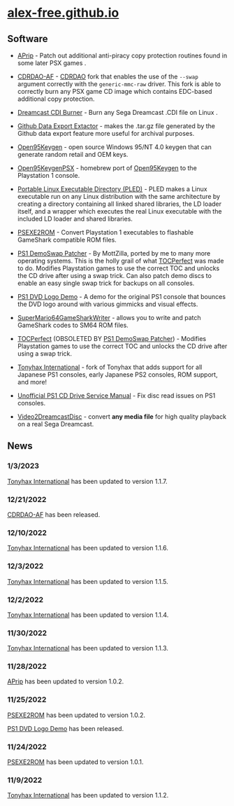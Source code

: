 # [alex-free.github.io](https://alex-free.github.io)

## Software

*   [APrip](https://alex-free.github.io/aprip) - Patch out additional anti-piracy copy protection routines found in some later PSX games .

*   [CDRDAO-AF](https://alex-free.github.io/cdrdao) - [CDRDAO](https://cdrdao.sourceforge.net/) fork that enables the use of the `--swap` argument correctly with the `generic-mmc-raw` driver. This fork is able to correctly burn any PSX game CD image which contains EDC-based additional copy protection.

*   [Dreamcast CDI Burner](https://alex-free.github.io/dcdib) - Burn any Sega Dreamcast .CDI file on Linux .

*   [Github Data Export Extactor](https://alex-free.github.io/gdee) - makes the .tar.gz file generated by the Github data export feature more useful for archival purposes.

*   [Open95Keygen](https://alex-free.github.io/open95keygen) - open source Windows 95/NT 4.0 keygen that can generate random retail and OEM keys.

*   [Open95KeygenPSX](https://alex-free.github.io/open95keygen-psx) - homebrew port of [Open95Keygen](https://github.com/alex-free/open95keygen) to the Playstation 1 console.

*   [Portable Linux Executable Directory (PLED)](https://alex-free.github.io/pled) - PLED makes a Linux executable run on any Linux distribution with the same architecture by creating a directory containing all linked shared libraries, the LD loader itself, and a wrapper which executes the real Linux executable with the included LD loader and shared libraries.

*   [PSEXE2ROM](https://alex-free.github.io/psexe2rom) - Convert Playstation 1 executables to flashable GameShark compatible ROM files.

*   [PS1 DemoSwap Patcher](https://alex-free.github.io/ps1demoswap) - By MottZilla, ported by me to many more operating systems. This is the holly grail of what [TOCPerfect](https://alex-free.github.io/tocperfect) was made to do. Modifies Playstation games to use the correct TOC and unlocks the CD drive after using a swap trick. Can also patch demo discs to enable an easy single swap trick for backups on all consoles.

*   [PS1 DVD Logo Demo](https://alex-free.github.io/ps1-dvd-logo-demo) - A demo for the original PS1 console that bounces the DVD logo around with various gimmicks and visual effects.

*   [SuperMario64GameSharkWriter](https://alex-free.github.io/sm64gsw) - allows you to write and patch GameShark codes to SM64 ROM files.

*   [TOCPerfect](https://alex-free.github.io/tocperfect) (OBSOLETED BY [PS1 DemoSwap Patcher](https://alex-free.github.io/ps1demoswap)) - Modifies Playstation games to use the correct TOC and unlocks the CD drive after using a swap trick.

*   [Tonyhax International](https://alex-free.github.io/tonyhax-international) - fork of Tonyhax that adds support for all Japanese PS1 consoles, early Japanese PS2 consoles, ROM support, and more!

*   [Unofficial PS1 CD Drive Service Manual](https://alex-free.github.io/unofficial-ps1-cd-drive-service-manual) - Fix disc read issues on PS1 consoles.

*   [Video2DreamcastDisc](https://alex-free.github.io/video2dreamcastdisc) - convert **any media file** for high quality playback on a real Sega Dreamcast.

## News

### 1/3/2023

[Tonyhax International](https://alex-free.github.io/tonyhax-international#downloads) has been updated to version 1.1.7.

### 12/21/2022

[CDRDAO-AF](https://alex-free.github.io/cdrdao) has been released.

### 12/10/2022

[Tonyhax International](https://alex-free.github.io/tonyhax-international#downloads) has been updated to version 1.1.6.

### 12/3/2022

[Tonyhax International](https://alex-free.github.io/tonyhax-international#downloads) has been updated to version 1.1.5.

### 12/2/2022

[Tonyhax International](https://alex-free.github.io/tonyhax-international#downloads) has been updated to version 1.1.4.

### 11/30/2022

[Tonyhax International](https://alex-free.github.io/tonyhax-international#downloads) has been updated to version 1.1.3.

### 11/28/2022

[APrip](https://alex-free.github.io/aprip#downloads) has been updated to version 1.0.2.

### 11/25/2022

[PSEXE2ROM](https://alex-free.github.io/psexe2rom#downloads) has been updated to version 1.0.2.

[PS1 DVD Logo Demo](https://alex-free.github.io/ps1-dvd-logo-demo#downloads) has been released.

### 11/24/2022

[PSEXE2ROM](https://alex-free.github.io/psexe2rom#downloads) has been updated to version 1.0.1.

### 11/9/2022

[Tonyhax International](https://alex-free.github.io/tonyhax-international#downloads) has been updated to version 1.1.2.
